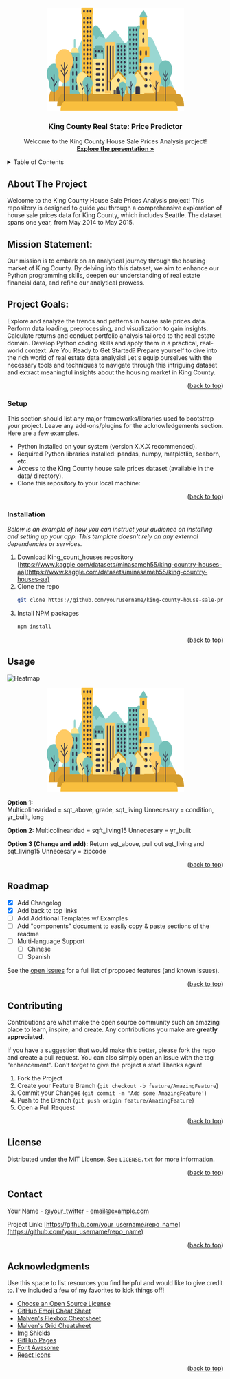 <!-- PROJECT LOGO -->
<br />
<div align="center">
  <a href="https://github.com/othneildrew/Best-README-Template">
    <img src="images/logo.png" alt="Logo" width="320" height="240">
  </a>

  <h3 align="center">King County Real State: Price Predictor</h3>

  <p align="center">
    Welcome to the King County House Sale Prices Analysis project!
    <br />
    <a href="https://github.com/OSCGRA/seattle-house-price-predictor/blob/main/House-price-predictor.pptx"><strong>Explore the presentation »</strong></a>
</div>

<!-- TABLE OF CONTENTS -->
<details>
  <summary>Table of Contents</summary>
  <ol>
    <li>
      <a href="#about-the-project">About The Project</a>
      <ul>
        <li><a href="#built-with">Built With</a></li>
      </ul>
    </li>
    <li>
      <a href="#getting-started">Getting Started</a>
      <ul>
        <li><a href="#prerequisites">Prerequisites</a></li>
        <li><a href="#installation">Installation</a></li>
      </ul>
    </li>
    <li><a href="#usage">Usage</a></li>
    <li><a href="#license">License</a></li>
    <li><a href="#contact">Contact</a></li>
    <li><a href="#acknowledgments">Acknowledgments</a></li>
  </ol>
</details>



<!-- ABOUT THE PROJECT -->
## About The Project

Welcome to the King County House Sale Prices Analysis project! This repository is designed to guide you through a comprehensive exploration of house sale prices data for King County, which includes Seattle. The dataset spans one year, from May 2014 to May 2015.

## Mission Statement:

Our mission is to embark on an analytical journey through the housing market of King County. By delving into this dataset, we aim to enhance our Python programming skills, deepen our understanding of real estate financial data, and refine our analytical prowess.

## Project Goals:

Explore and analyze the trends and patterns in house sale prices data.
Perform data loading, preprocessing, and visualization to gain insights.
Calculate returns and conduct portfolio analysis tailored to the real estate domain.
Develop Python coding skills and apply them in a practical, real-world context.
Are You Ready to Get Started?
Prepare yourself to dive into the rich world of real estate data analysis! Let's equip ourselves with the necessary tools and techniques to navigate through this intriguing dataset and extract meaningful insights about the housing market in King County.

<p align="right">(<a href="#readme-top">back to top</a>)</p>

### Setup

This section should list any major frameworks/libraries used to bootstrap your project. Leave any add-ons/plugins for the acknowledgements section. Here are a few examples.

* Python installed on your system (version X.X.X recommended).
* Required Python libraries installed: pandas, numpy, matplotlib, seaborn, etc.
* Access to the King County house sale prices dataset (available in the data/ directory).
* Clone this repository to your local machine:

<p align="right">(<a href="#readme-top">back to top</a>)</p>

<!-- GETTING STARTED -->

### Installation

_Below is an example of how you can instruct your audience on installing and setting up your app. This template doesn't rely on any external dependencies or services._

1. Download King_count_houses repository [https://www.kaggle.com/datasets/minasameh55/king-country-houses-aa](https://www.kaggle.com/datasets/minasameh55/king-country-houses-aa)
2. Clone the repo
   ```sh
   git clone https://github.com/yourusername/king-county-house-sale-prices-analysis.git
   ```
3. Install NPM packages
   ```sh
   npm install
   ```

<p align="right">(<a href="#readme-top">back to top</a>)</p>


<!-- USAGE EXAMPLES -->
## Usage

![Heatmap](https://github.com/OSCGRA/seattle-house-price-predictor/assets/77927558/cf69b2c5-e7ec-49f0-98e1-e7dad7879e6b)

<div align="center">
  <a href="[https://github.com/othneildrew/Best-README-Template](https://github.com/OSCGRA/seattle-house-price-predictor/assets/77927558/7dff550f-14ab-4485-891e-de207b027785)">
    <img src="images/logo.png" alt="Logo" width="320" height="240">
  </a>
</div>

**Option 1:**     
        Multicolinearidad = sqt_above, grade, sqt_living
        Unnecesary = condition, yr_built, long
    

**Option 2:**
        Multicolinearidad = sqft_living15
        Unnecesary = yr_built
  

**Option 3 (Change and add):**
        Return sqt_above, pull out sqt_living and sqt_living15
        Unnecesary = zipcode
        
        
<p align="right">(<a href="#readme-top">back to top</a>)</p>

<!-- ROADMAP -->
## Roadmap

- [x] Add Changelog
- [x] Add back to top links
- [ ] Add Additional Templates w/ Examples
- [ ] Add "components" document to easily copy & paste sections of the readme
- [ ] Multi-language Support
    - [ ] Chinese
    - [ ] Spanish

See the [open issues](https://github.com/othneildrew/Best-README-Template/issues) for a full list of proposed features (and known issues).

<p align="right">(<a href="#readme-top">back to top</a>)</p>



<!-- CONTRIBUTING -->
## Contributing

Contributions are what make the open source community such an amazing place to learn, inspire, and create. Any contributions you make are **greatly appreciated**.

If you have a suggestion that would make this better, please fork the repo and create a pull request. You can also simply open an issue with the tag "enhancement".
Don't forget to give the project a star! Thanks again!

1. Fork the Project
2. Create your Feature Branch (`git checkout -b feature/AmazingFeature`)
3. Commit your Changes (`git commit -m 'Add some AmazingFeature'`)
4. Push to the Branch (`git push origin feature/AmazingFeature`)
5. Open a Pull Request

<p align="right">(<a href="#readme-top">back to top</a>)</p>



<!-- LICENSE -->
## License

Distributed under the MIT License. See `LICENSE.txt` for more information.

<p align="right">(<a href="#readme-top">back to top</a>)</p>



<!-- CONTACT -->
## Contact

Your Name - [@your_twitter](https://twitter.com/your_username) - email@example.com

Project Link: [https://github.com/your_username/repo_name](https://github.com/your_username/repo_name)

<p align="right">(<a href="#readme-top">back to top</a>)</p>



<!-- ACKNOWLEDGMENTS -->
## Acknowledgments

Use this space to list resources you find helpful and would like to give credit to. I've included a few of my favorites to kick things off!

* [Choose an Open Source License](https://choosealicense.com)
* [GitHub Emoji Cheat Sheet](https://www.webpagefx.com/tools/emoji-cheat-sheet)
* [Malven's Flexbox Cheatsheet](https://flexbox.malven.co/)
* [Malven's Grid Cheatsheet](https://grid.malven.co/)
* [Img Shields](https://shields.io)
* [GitHub Pages](https://pages.github.com)
* [Font Awesome](https://fontawesome.com)
* [React Icons](https://react-icons.github.io/react-icons/search)

<p align="right">(<a href="#readme-top">back to top</a>)</p>



<!-- MARKDOWN LINKS & IMAGES -->
<!-- https://www.markdownguide.org/basic-syntax/#reference-style-links -->
[contributors-shield]: https://img.shields.io/github/contributors/othneildrew/Best-README-Template.svg?style=for-the-badge
[contributors-url]: https://github.com/othneildrew/Best-README-Template/graphs/contributors
[forks-shield]: https://img.shields.io/github/forks/othneildrew/Best-README-Template.svg?style=for-the-badge
[forks-url]: https://github.com/othneildrew/Best-README-Template/network/members
[stars-shield]: https://img.shields.io/github/stars/othneildrew/Best-README-Template.svg?style=for-the-badge
[stars-url]: https://github.com/othneildrew/Best-README-Template/stargazers
[issues-shield]: https://img.shields.io/github/issues/othneildrew/Best-README-Template.svg?style=for-the-badge
[issues-url]: https://github.com/othneildrew/Best-README-Template/issues
[license-shield]: https://img.shields.io/github/license/othneildrew/Best-README-Template.svg?style=for-the-badge
[license-url]: https://github.com/othneildrew/Best-README-Template/blob/master/LICENSE.txt
[linkedin-shield]: https://img.shields.io/badge/-LinkedIn-black.svg?style=for-the-badge&logo=linkedin&colorB=555
[linkedin-url]: https://linkedin.com/in/othneildrew
[product-screenshot]: images/screenshot.png
[Next.js]: https://img.shields.io/badge/next.js-000000?style=for-the-badge&logo=nextdotjs&logoColor=white
[Next-url]: https://nextjs.org/
[React.js]: https://img.shields.io/badge/React-20232A?style=for-the-badge&logo=react&logoColor=61DAFB
[React-url]: https://reactjs.org/
[Vue.js]: https://img.shields.io/badge/Vue.js-35495E?style=for-the-badge&logo=vuedotjs&logoColor=4FC08D
[Vue-url]: https://vuejs.org/
[Angular.io]: https://img.shields.io/badge/Angular-DD0031?style=for-the-badge&logo=angular&logoColor=white
[Angular-url]: https://angular.io/
[Svelte.dev]: https://img.shields.io/badge/Svelte-4A4A55?style=for-the-badge&logo=svelte&logoColor=FF3E00
[Svelte-url]: https://svelte.dev/
[Laravel.com]: https://img.shields.io/badge/Laravel-FF2D20?style=for-the-badge&logo=laravel&logoColor=white
[Laravel-url]: https://laravel.com
[Bootstrap.com]: https://img.shields.io/badge/Bootstrap-563D7C?style=for-the-badge&logo=bootstrap&logoColor=white
[Bootstrap-url]: https://getbootstrap.com
[JQuery.com]: https://img.shields.io/badge/jQuery-0769AD?style=for-the-badge&logo=jquery&logoColor=white
[JQuery-url]: https://jquery.com 

